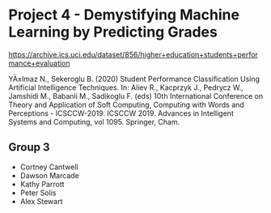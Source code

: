 # Project 4 - Demystifying Machine Learning by Predicting Grades

https://archive.ics.uci.edu/dataset/856/higher+education+students+performance+evaluation

YÄ±lmaz N., Sekeroglu B. (2020) Student Performance Classification Using Artificial Intelligence Techniques. In: Aliev R., Kacprzyk J., Pedrycz W., Jamshidi M., Babanli M., Sadikoglu F. (eds) 10th International Conference on Theory and Application of Soft Computing, Computing with Words and Perceptions - ICSCCW-2019. ICSCCW 2019. Advances in Intelligent Systems and Computing, vol 1095. Springer, Cham.

## Group 3
- Cortney Cantwell
- Dawson Marcade
- Kathy Parrott
- Peter Solis
- Alex Stewart

